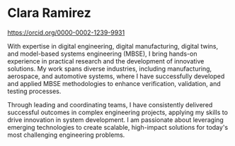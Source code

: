 # Clara Ramirez
https://orcid.org/0000-0002-1239-9931

With expertise in digital engineering, digital manufacturing, digital twins, and model-based systems engineering (MBSE), I bring hands-on experience in practical research and the development of innovative solutions. My work spans diverse industries, including manufacturing, aerospace, and automotive systems, where I have successfully developed and applied MBSE methodologies to enhance verification, validation, and testing processes.

Through leading and coordinating teams, I have consistently delivered successful outcomes in complex engineering projects, applying my skills to drive innovation in system development. I am passionate about leveraging emerging technologies to create scalable, high-impact solutions for today's most challenging engineering problems.
